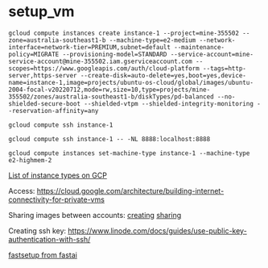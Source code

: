 # setup_vm

```
gcloud compute instances create instance-1 --project=mine-355502 --zone=australia-southeast1-b --machine-type=e2-medium --network-interface=network-tier=PREMIUM,subnet=default --maintenance-policy=MIGRATE --provisioning-model=STANDARD --service-account=mine-service-account@mine-355502.iam.gserviceaccount.com --scopes=https://www.googleapis.com/auth/cloud-platform --tags=http-server,https-server --create-disk=auto-delete=yes,boot=yes,device-name=instance-1,image=projects/ubuntu-os-cloud/global/images/ubuntu-2004-focal-v20220712,mode=rw,size=10,type=projects/mine-355502/zones/australia-southeast1-b/diskTypes/pd-balanced --no-shielded-secure-boot --shielded-vtpm --shielded-integrity-monitoring --reservation-affinity=any

gcloud compute ssh instance-1

gcloud compute ssh instance-1 -- -NL 8888:localhost:8888 

gcloud compute instances set-machine-type instance-1 --machine-type e2-highmem-2
```

[List of instance types on GCP](https://gcpinstances.doit-intl.com/)



Access:
https://cloud.google.com/architecture/building-internet-connectivity-for-private-vms


Sharing images between accounts:
[creating](https://cloud.google.com/compute/docs/images/create-custom)
[sharing](https://cloud.google.com/compute/docs/images/managing-access-custom-images)


Creating ssh key:
https://www.linode.com/docs/guides/use-public-key-authentication-with-ssh/

[fastsetup from fastai](https://github.com/fastai/fastsetup.git)
